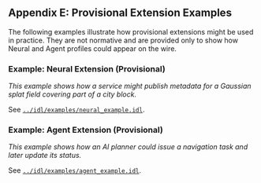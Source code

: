 ## **Appendix E: Provisional Extension Examples**

The following examples illustrate how provisional extensions might be used in practice. They are not normative and are provided only to show how Neural and Agent profiles could appear on the wire.

### **Example: Neural Extension (Provisional)**

*This example shows how a service might publish metadata for a Gaussian splat field covering part of a city block.*

See [`../idl/examples/neural_example.idl`](../idl/examples/neural_example.idl).

### **Example: Agent Extension (Provisional)**

*This example shows how an AI planner could issue a navigation task and later update its status.*

See [`../idl/examples/agent_example.idl`](../idl/examples/agent_example.idl).

